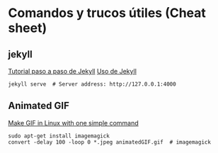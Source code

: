 # Comandos y trucos útiles (Cheat sheet)

## jekyll

[Tutorial paso a paso de Jekyll](https://jekyllrb.com/docs/step-by-step/01-setup/)
[Uso de Jekyll](https://jekyllrb.com/docs/usage/)

```
jekyll serve  # Server address: http://127.0.0.1:4000
```

## Animated GIF

[Make GIF in Linux with one simple command](https://averagelinuxuser.com/make-gif-in-linux-with-one-simple-command/)

```
sudo apt-get install imagemagick
convert -delay 100 -loop 0 *.jpeg animatedGIF.gif  # imagemagick

```


